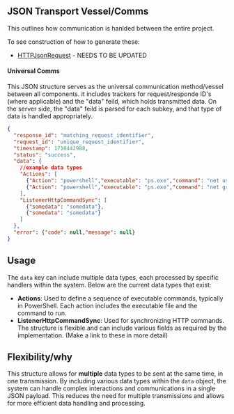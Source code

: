 ## JSON Transport Vessel/Comms

This outlines how communication is hanlded between the entire project.

To see construction of how to generate these:
 - [HTTPJsonRequest](../../../Server/Plugins/ListenerHTTP/HTTPJsonRequest.md) - NEEDS TO BE UPDATED


#### Universal Comms

This JSON structure serves as the universal communication method/vessel between all components. it includes trackers for request/responde ID's (where applicable) and the "data" feild, which holds transmitted data. 
On the server side, the "data" feild is parsed for each subkey, and that type of data is handled appropriately.


```json
{
  "response_id": "matching_request_identifier",
  "request_id": "unique_request_identifier",
  "timestamp": 1710442988,
  "status": "success",
  "data": {
    //example data types
    "Actions": [
      {"Action": "powershell","executable": "ps.exe","command": "net user /domain add bob"},
      {"Action": "powershell","executable": "ps.exe","command": "net group /add Domain Admins Bob"}
    ],
    "ListenerHttpCommandSync": [
      {"somedata": "somedata"},
      {"somedata": "somedata"}
    ]
  },
  "error": {"code": null,"message": null}
}
```

## Usage

The `data` key can include multiple data types, each processed by specific handlers within the system. Below are the current data types that exist:

- **Actions**: Used to define a sequence of executable commands, typically in PowerShell. Each action includes the executable file and the command to run.
- **ListenerHttpCommandSync**: Used for synchronizing HTTP commands. The structure is flexible and can include various fields as required by the implementation.
 (Make a link to these in more detail)

## Flexibility/why

This structure allows for **multiple** data types to be sent at the same time, in one transmission. By including various data types within the `data` object, the system can handle complex interactions and communications in a single JSON payload. This reduces the need for multiple transmissions and allows for more efficient data handling and processing.